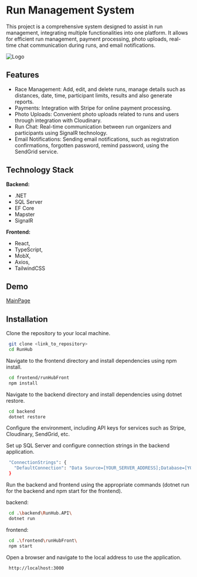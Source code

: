 
# Run Management System

This project is a comprehensive system designed to assist in run management, integrating multiple functionalities into one platform. It allows for efficient run management, payment processing, photo uploads, real-time chat communication during runs, and email notifications.


![Logo](https://res.cloudinary.com/dxe84cnj6/image/upload/v1715151202/sucduo4dedicni1g8fay.png)


## Features

- Race Management: Add, edit, and delete runs, manage details such as distances, date, time, participant limits, results and also generate reports.
- Payments: Integration with Stripe for online payment processing.
- Photo Uploads: Convenient photo uploads related to runs and users through integration with Cloudinary.
- Run Chat: Real-time communication between run organizers and participants using SignalR technology.
- Email Notifications: Sending email notifications, such as registration confirmations, forgotten password, remind password, using the SendGrid service.


## Technology Stack

**Backend:** 
- .NET 
- SQL Server
- EF Core
- Mapster
- SignalR

**Frontend:** 
- React, 
- TypeScript, 
- MobX,
- Axios,
- TailwindCSS



## Demo

[MainPage](https://res.cloudinary.com/dxe84cnj6/image/upload/v1715151604/kjo57neza4aqrimflfyk.png)


## Installation

Clone the repository to your local machine.
```bash
 git clone <link_to_repository>
 cd RunHub
```
Navigate to the frontend directory and install dependencies using npm install.
```bash
 cd frontend/runHubFront
 npm install
```
Navigate to the backend directory and install dependencies using dotnet restore.
```bash
 cd backend
 dotnet restore
```
Configure the environment, including API keys for services such as Stripe, Cloudinary, SendGrid, etc.

Set up SQL Server and configure connection strings in the backend application.
```bash
 "ConnectionStrings": {
   "DefaultConnection": "Data Source=[YOUR_SERVER_ADDRESS];Database=[YOUR_DATABASE] Trusted_Connection=True"
 }
```
Run the backend and frontend using the appropriate commands (dotnet run for the backend and npm start for the frontend).

backend:
```bash
 cd .\backend\RunHub.API\
 dotnet run
```
frontend:
```bash
 cd .\frontend\runHubFront\
 npm start
```

Open a browser and navigate to the local address to use the application.
```bash
 http://localhost:3000
```
